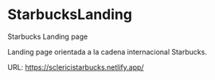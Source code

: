 # StarbucksLanding
Starbucks Landing page

Landing page orientada a la cadena internacional Starbucks. 

URL: https://sclericistarbucks.netlify.app/
